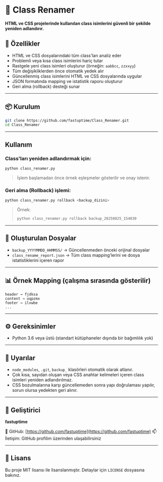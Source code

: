 # 🔁 Class Renamer

**HTML ve CSS projelerinde kullanılan class isimlerini güvenli bir şekilde yeniden adlandırır.**

## 🚀 Özellikler

- HTML ve CSS dosyalarındaki tüm class'ları analiz eder
- Problemli veya kısa class isimlerini hariç tutar
- Rastgele yeni class isimleri oluşturur (örneğin: `aabbcc`, `zzxxyy`)
- Tüm değişikliklerden önce otomatik yedek alır
- Güncellenmiş class isimlerini HTML ve CSS dosyalarında uygular
- JSON formatında mapping ve istatistik raporu oluşturur
- Geri alma (rollback) desteği sunar

---

## 📦 Kurulum

```bash
git clone https://github.com/fastuptime/Class_Renamer.git
cd Class_Renamer
````

---

##  Kullanım

### Class'ları yeniden adlandırmak için:

```bash
python class_renamer.py
```

> İşlem başlamadan önce örnek eşleşmeler gösterilir ve onay istenir.

### Geri alma (Rollback) işlemi:

```bash
python class_renamer.py rollback <backup_dizini>
```

> Örnek:
>
> ```bash
> python class_renamer.py rollback backup_20250825_154030
> ```

---

## 📁 Oluşturulan Dosyalar

* `backup_YYYYMMDD_HHMMSS/` → Güncellenmeden önceki orijinal dosyalar
* `class_rename_report.json` → Tüm class mapping’lerini ve dosya istatistiklerini içeren rapor

---

## 📊 Örnek Mapping (çalışma sırasında gösterilir)

```text
header → fjdksa
content → uqpzmx
footer → ilxwbe
...
```

---

## ⚙️ Gereksinimler

* Python 3.6 veya üstü (standart kütüphaneler dışında bir bağımlılık yok)

---

## 📌 Uyarılar

* `node_modules`, `.git`, `backup_` klasörleri otomatik olarak atlanır.
* Çok kısa, sayıdan oluşan veya CSS anahtar kelimeleri içeren class isimleri yeniden adlandırılmaz.
* CSS bozulmalarına karşı güncellemeden sonra yapı doğrulaması yapılır, sorun olursa yedekten geri alınır.

---

## 👤 Geliştirici

**fastuptime**

🔗 GitHub: [https://github.com/fastuptime](https://github.com/fastuptime)
📫 İletişim: GitHub profilim üzerinden ulaşabilirsiniz

---

## 📝 Lisans

Bu proje MIT lisansı ile lisanslanmıştır. Detaylar için `LICENSE` dosyasına bakınız.
